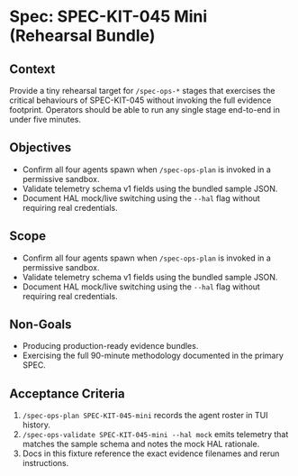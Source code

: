 # Spec: SPEC-KIT-045 Mini (Rehearsal Bundle)

## Context
Provide a tiny rehearsal target for `/spec-ops-*` stages that exercises the critical behaviours of SPEC-KIT-045 without invoking the full evidence footprint. Operators should be able to run any single stage end-to-end in under five minutes.

## Objectives
- Confirm all four agents spawn when `/spec-ops-plan` is invoked in a permissive sandbox.
- Validate telemetry schema v1 fields using the bundled sample JSON.
- Document HAL mock/live switching using the `--hal` flag without requiring real credentials.

## Scope
- Confirm all four agents spawn when `/spec-ops-plan` is invoked in a permissive sandbox.
- Validate telemetry schema v1 fields using the bundled sample JSON.
- Document HAL mock/live switching using the `--hal` flag without requiring real credentials.

## Non-Goals
- Producing production-ready evidence bundles.
- Exercising the full 90-minute methodology documented in the primary SPEC.

## Acceptance Criteria
1. `/spec-ops-plan SPEC-KIT-045-mini` records the agent roster in TUI history.
2. `/spec-ops-validate SPEC-KIT-045-mini --hal mock` emits telemetry that matches the sample schema and notes the mock HAL rationale.
3. Docs in this fixture reference the exact evidence filenames and rerun instructions.
